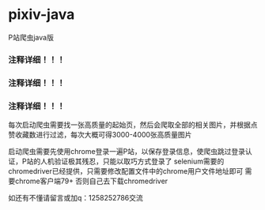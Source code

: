 # pixiv-java
P站爬虫java版

### 注释详细！！！
### 注释详细！！！
### 注释详细！！！

每次启动爬虫需要找一张高质量的起始页，然后会爬取全部的相关图片，并根据点赞收藏数进行过滤，每次大概可得3000-4000张高质量图片

启动爬虫需要先使用chrome登录一遍P站，以保存登录信息，使爬虫跳过登录认证，P站的人机验证极其残忍，只能以取巧方式登录了
selenium需要的chromedriver已经提供，只需要修改配置文件中的chrome用户文件地址即可
需要chrome客户端79+    否则自己去下载chromedriver

如还有不懂请留言或加q：1258252786交流
